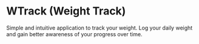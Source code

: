 # WTrack (Weight Track)

Simple and intuitive application to track your weight. Log your daily weight and gain better awareness of your progress over time. 